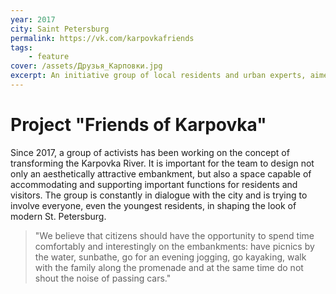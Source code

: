 ```yaml
---
year: 2017
city: Saint Petersburg
permalink: https://vk.com/karpovkafriends
tags:
    - feature
cover: /assets/Друзья_Карповки.jpg
excerpt: An initiative group of local residents and urban experts, aimed at developing the public space around the Karpovka River.
---
```


# Project "Friends of Karpovka"

Since 2017, a group of activists has been working on the concept of transforming the Karpovka River.
It is important for the team to design not only an aesthetically attractive embankment, but also a space capable of accommodating and supporting important functions for residents and visitors.
The group is constantly in dialogue with the city and is trying to involve everyone, even the youngest residents, in shaping the look of modern St. Petersburg.

> "We believe that citizens should have the opportunity to spend time comfortably and interestingly on the embankments: have picnics by the water, sunbathe, go for an evening jogging, go kayaking, walk with the family along the promenade and at the same time do not shout the noise of passing cars."
